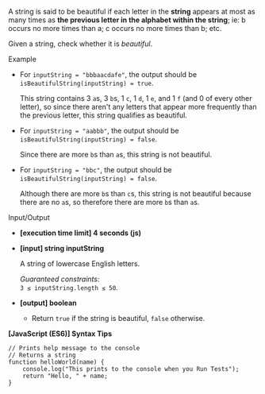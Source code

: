 A string is said to be beautiful if each letter in the **string** appears at most as many
times as **the previous letter in the alphabet within the string**; ie: b occurs no more
times than a; c occurs no more times than b; etc.

Given a string, check whether it is _beautiful_.

Example

- For `inputString = "bbbaacdafe"`, the output should be
  `isBeautifulString(inputString) = true`.

  This string contains 3 `a`s, 3 `b`s, 1 `c`, 1 `d`, 1 `e`, and 1 `f` (and 0 of every
  other letter), so since there aren't any letters that appear more frequently than the
  previous letter, this string qualifies as beautiful.

- For `inputString = "aabbb"`, the output should be
  `isBeautifulString(inputString) = false`.

  Since there are more `b`s than `a`s, this string is not beautiful.

- For `inputString = "bbc"`, the output should be
  `isBeautifulString(inputString) = false`.

  Although there are more `b`s than `c`s, this string is not beautiful because there are
  no `a`s, so therefore there are more `b`s than `a`s.

Input/Output

- **\[execution time limit\] 4 seconds (js)**

- **\[input\] string inputString**

  A string of lowercase English letters.

  _Guaranteed constraints:_  
  `3 ≤ inputString.length ≤ 50`.

- **\[output\] boolean**

  - Return `true` if the string is beautiful, `false` otherwise.

**\[JavaScript (ES6)\] Syntax Tips**

    // Prints help message to the console
    // Returns a string
    function helloWorld(name) {
        console.log("This prints to the console when you Run Tests");
        return "Hello, " + name;
    }
